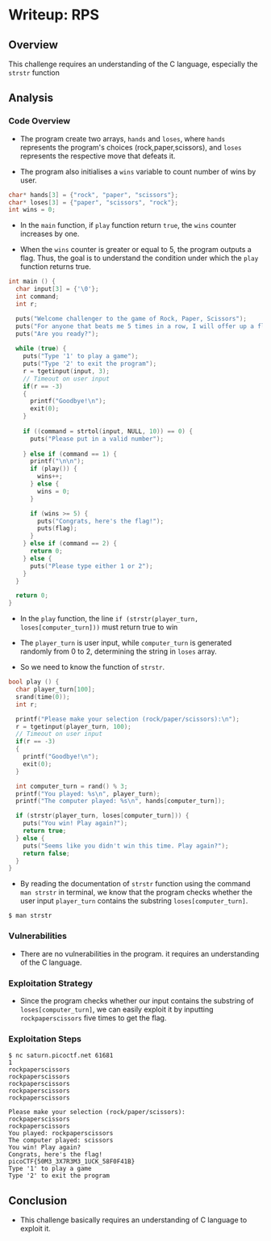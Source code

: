 # Writeup: RPS

## Overview

This challenge requires an understanding of the C language, especially the `strstr` function

## Analysis

### Code Overview

- The program create two arrays, `hands` and `loses`, where `hands` represents the program's choices (rock,paper,scissors), and `loses` represents the respective move that defeats it.

- The program also initialises a `wins` variable to count number of wins by user.

```c
char* hands[3] = {"rock", "paper", "scissors"};
char* loses[3] = {"paper", "scissors", "rock"};
int wins = 0;
```

- In the `main` function, if `play` function return `true`, the `wins` counter increases by one.

- When the `wins` counter is greater or equal to 5, the program outputs a flag. Thus, the goal is to understand the condition under which the `play` function returns true.

```c
int main () {
  char input[3] = {'\0'};
  int command;
  int r;

  puts("Welcome challenger to the game of Rock, Paper, Scissors");
  puts("For anyone that beats me 5 times in a row, I will offer up a flag I found");
  puts("Are you ready?");
  
  while (true) {
    puts("Type '1' to play a game");
    puts("Type '2' to exit the program");
    r = tgetinput(input, 3);
    // Timeout on user input
    if(r == -3)
    {
      printf("Goodbye!\n");
      exit(0);
    }
    
    if ((command = strtol(input, NULL, 10)) == 0) {
      puts("Please put in a valid number");
      
    } else if (command == 1) {
      printf("\n\n");
      if (play()) {
        wins++;
      } else {
        wins = 0;
      }

      if (wins >= 5) {
        puts("Congrats, here's the flag!");
        puts(flag);
      }
    } else if (command == 2) {
      return 0;
    } else {
      puts("Please type either 1 or 2");
    }
  }

  return 0;
}
```


- In the `play` function, the line `if (strstr(player_turn, loses[computer_turn]))` must return true to win

- The `player_turn` is user input, while `computer_turn` is generated randomly from 0 to 2, determining the string in `loses` array.

- So we need to know the function of `strstr`.

```c
bool play () {
  char player_turn[100];
  srand(time(0));
  int r;

  printf("Please make your selection (rock/paper/scissors):\n");
  r = tgetinput(player_turn, 100);
  // Timeout on user input
  if(r == -3)
  {
    printf("Goodbye!\n");
    exit(0);
  }

  int computer_turn = rand() % 3;
  printf("You played: %s\n", player_turn);
  printf("The computer played: %s\n", hands[computer_turn]);

  if (strstr(player_turn, loses[computer_turn])) {
    puts("You win! Play again?");
    return true;
  } else {
    puts("Seems like you didn't win this time. Play again?");
    return false;
  }
}
```

- By reading the documentation of `strstr` function using the command `man strstr` in terminal, we know that the program checks whether the user input `player_turn` contains the substring `loses[computer_turn]`.

```terminal
$ man strstr
```

### Vulnerabilities

- There are no vulnerabilities in the program. it requires an understanding of the C language.

### Exploitation Strategy

- Since the program checks whether our input contains the substring of `loses[computer_turn]`, we can easily exploit it by inputting `rockpaperscissors` five times to get the flag.

### Exploitation Steps

```terminal
$ nc saturn.picoctf.net 61681
1
rockpaperscissors
rockpaperscissors
rockpaperscissors
rockpaperscissors
rockpaperscissors
```

```Example Output
Please make your selection (rock/paper/scissors):
rockpaperscissors
rockpaperscissors
You played: rockpaperscissors
The computer played: scissors
You win! Play again?
Congrats, here's the flag!
picoCTF{50M3_3X7R3M3_1UCK_58F0F41B}
Type '1' to play a game
Type '2' to exit the program
```

## Conclusion

- This challenge basically requires an understanding of C language to exploit it.

